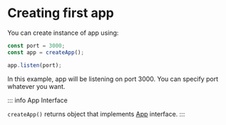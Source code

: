 # Creating first app

You can create instance of app using:

```js
const port = 3000;
const app = createApp();

app.listen(port);
```

In this example, app will be listening on port 3000. You can specify port whatever you want.


::: info App Interface 

`createApp()` returns object that implements [App](/api/interfaces/app) interface. 
:::
